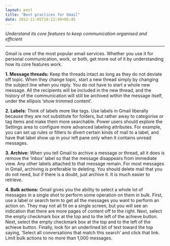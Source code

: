 ```yaml
---
layout: post
title: "Best practices for Gmail"
date: 2012-11-05T19:12:49+05:45
---
```


*Understand its core features to keep communication organised and efficient*

---

Gmail is one of the most popular email services. Whether you use it for personal communication, work, or both, get more out of it by understanding how its core features work.

**1. Message threads:** Keep the threads intact as long as they do not deviate off topic. When they change topic, start a new thread simply by changing the subject line when you reply. You do not have to start a whole new message. All the recipients will be included in the new thread, and the history of the communication will still be archived within the message itself, under the ellipsis ‘show trimmed content’.

**2. Labels:** Think of labels more like tags. Use labels in Gmail liberally because they are not substitute for folders, but rather away to categorise or tag items and make them more searchable. Power users should explore the Settings area to configure more advanced labeling attributes. For example, you can set up rules or filters to divert certain kinds of mail to a label, and have that label show up in your left pane only when it contains unread messages.

**3. Archive:** When you tell Gmail to archive a message or thread, all it does is remove the ‘inbox’ label so that the message disappears from immediate view. Any other labels attached to that message remain. For most messages in Gmail, archiving is preferable to deleting. You should delete mail that you do not need, but if there is a doubt, just archive it. It is much easier to retrieve.

**4. Bulk actions:** Gmail gives you the ability to select a whole lot of messages in a single shot to perform some operation on them in bulk. First, use a label or search term to get all the messages you want to perform an action on. They may not all fit on a single screen, but you will see an indication that there are more pages of content off to the right. Next, select the empty checkmark box at the top and to the left of the achieve button. Next, select the empty checkmark box at the top and to the left of the achieve button. Finally, look for an underlined bit of text toward the top saying, ‘Select all conversations that match this search’ and click that link. Limit bulk actions to no more than 1,000 messages.

